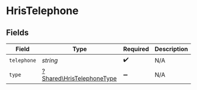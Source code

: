 # HrisTelephone


## Fields

| Field                                                                 | Type                                                                  | Required                                                              | Description                                                           |
| --------------------------------------------------------------------- | --------------------------------------------------------------------- | --------------------------------------------------------------------- | --------------------------------------------------------------------- |
| `telephone`                                                           | *string*                                                              | :heavy_check_mark:                                                    | N/A                                                                   |
| `type`                                                                | [?Shared\HrisTelephoneType](../../Models/Shared/HrisTelephoneType.md) | :heavy_minus_sign:                                                    | N/A                                                                   |
